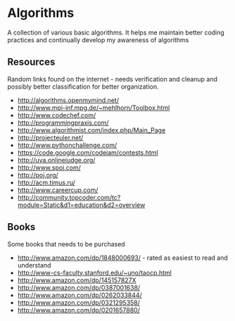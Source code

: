 Algorithms
==========
A collection of various basic algorithms. It helps me maintain better coding
practices and continually develop my awareness of algorithms


Resources
---------
Random links found on the internet - needs verification and cleanup and possibly
better classification for better organization.

 * http://algorithms.openmymind.net/
 * http://www.mpi-inf.mpg.de/~mehlhorn/Toolbox.html
 * http://www.codechef.com/
 * http://programmingpraxis.com/
 * http://www.algorithmist.com/index.php/Main_Page
 * http://projecteuler.net/
 * http://www.pythonchallenge.com/
 * https://code.google.com/codejam/contests.html
 * http://uva.onlinejudge.org/
 * http://www.spoj.com/
 * http://poj.org/
 * http://acm.timus.ru/
 * http://www.careercup.com/
 * http://community.topcoder.com/tc?module=Static&d1=education&d2=overview

Books
-----
Some books that needs to be purchased

 * http://www.amazon.com/dp/1848000693/ - rated as easiest to read and understand
 * http://www-cs-faculty.stanford.edu/~uno/taocp.html
 * http://www.amazon.com/dp/145157827X
 * http://www.amazon.com/dp/0387001638/
 * http://www.amazon.com/dp/0262033844/
 * http://www.amazon.com/dp/0321295358/
 * http://www.amazon.com/dp/0201657880/
